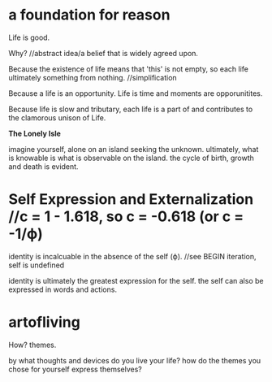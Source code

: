 
# a foundation for reason
Life is good.

Why? //abstract idea/a belief that is widely agreed upon. 

Because the existence of life means that 'this' is not empty, so each life ultimately something from nothing. //simplification

Because a life is an opportunity. Life is time and moments are opporunitites.

Because life is slow and tributary, each life is a part of and contributes to the clamorous unison of Life.

**The Lonely Isle**

imagine yourself, alone on an island seeking the unknown. ultimately, what is knowable is what is observable on the island. the cycle of birth, growth and death is evident.

# Self Expression and Externalization //c = 1 - 1.618, so c = -0.618 (or c = -1/ϕ)
identity is incalcuable in the absence of the self (ϕ). //see BEGIN iteration, self is undefined

identity is ultimately the greatest expression for the self. the self can also be expressed in words and actions.

# artofliving
How? themes. 

by what thoughts and devices do you live your life? how do the themes you chose for yourself express themselves?

